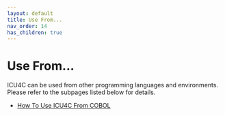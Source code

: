 ```yaml
---
layout: default
title: Use From...
nav_order: 14
has_children: true
---
```

<!--
© 2020 and later: Unicode, Inc. and others.
License & terms of use: http://www.unicode.org/copyright.html
-->

# Use From...

ICU4C can be used from other programming languages and environments. Please
refer to the subpages listed below for details.

* [How To Use ICU4C From COBOL](cobol.md)
